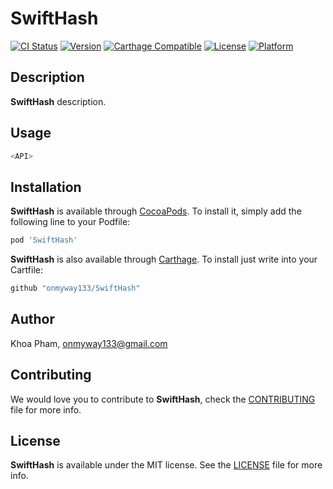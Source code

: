# SwiftHash

[![CI Status](http://img.shields.io/travis/onmyway133/SwiftHash.svg?style=flat)](https://travis-ci.org/onmyway133/SwiftHash)
[![Version](https://img.shields.io/cocoapods/v/SwiftHash.svg?style=flat)](http://cocoadocs.org/docsets/SwiftHash)
[![Carthage Compatible](https://img.shields.io/badge/Carthage-compatible-4BC51D.svg?style=flat)](https://github.com/Carthage/Carthage)
[![License](https://img.shields.io/cocoapods/l/SwiftHash.svg?style=flat)](http://cocoadocs.org/docsets/SwiftHash)
[![Platform](https://img.shields.io/cocoapods/p/SwiftHash.svg?style=flat)](http://cocoadocs.org/docsets/SwiftHash)

## Description

**SwiftHash** description.

## Usage

```swift
<API>
```

## Installation

**SwiftHash** is available through [CocoaPods](http://cocoapods.org). To install
it, simply add the following line to your Podfile:

```ruby
pod 'SwiftHash'
```

**SwiftHash** is also available through [Carthage](https://github.com/Carthage/Carthage).
To install just write into your Cartfile:

```ruby
github "onmyway133/SwiftHash"
```

## Author

Khoa Pham, onmyway133@gmail.com

## Contributing

We would love you to contribute to **SwiftHash**, check the [CONTRIBUTING](https://github.com/onmyway133/SwiftHash/blob/master/CONTRIBUTING.md) file for more info.

## License

**SwiftHash** is available under the MIT license. See the [LICENSE](https://github.com/onmyway133/SwiftHash/blob/master/LICENSE.md) file for more info.
